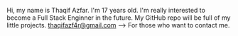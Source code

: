 Hi, my name is Thaqif Azfar. I'm 17 years old.
I'm really interested to become a Full Stack Enginner in the future.
My GitHub repo will be full of my little projects.
thaqifazf4r@gmail.com --> For those who want to contact me.
